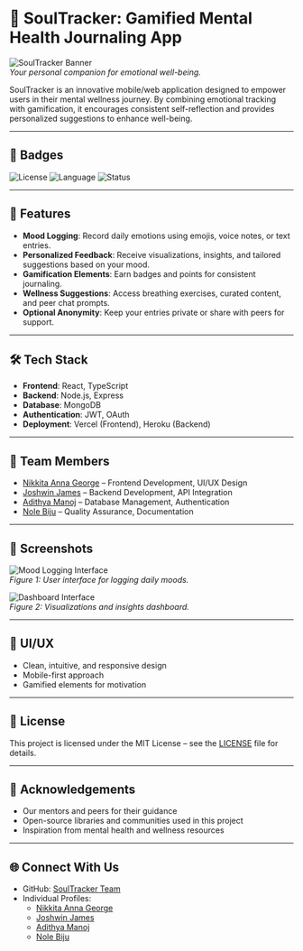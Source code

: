 # 🌟 SoulTracker: Gamified Mental Health Journaling App

![SoulTracker Banner](./assets/banner.png)  
*Your personal companion for emotional well-being.*

SoulTracker is an innovative mobile/web application designed to empower users in their mental wellness journey. By combining emotional tracking with gamification, it encourages consistent self-reflection and provides personalized suggestions to enhance well-being.

---

## 🔖 Badges

![License](https://img.shields.io/badge/License-MIT-green) 
![Language](https://img.shields.io/badge/Language-JavaScript-yellow) 
![Status](https://img.shields.io/badge/Status-Active-brightgreen)

---

## 🌟 Features

- **Mood Logging**: Record daily emotions using emojis, voice notes, or text entries.
- **Personalized Feedback**: Receive visualizations, insights, and tailored suggestions based on your mood.
- **Gamification Elements**: Earn badges and points for consistent journaling.
- **Wellness Suggestions**: Access breathing exercises, curated content, and peer chat prompts.
- **Optional Anonymity**: Keep your entries private or share with peers for support.

---

## 🛠️ Tech Stack

- **Frontend**: React, TypeScript
- **Backend**: Node.js, Express
- **Database**: MongoDB
- **Authentication**: JWT, OAuth
- **Deployment**: Vercel (Frontend), Heroku (Backend)

---

## 👥 Team Members

- [Nikkita Anna George](https://github.com/NikkitaAnnaGeroge) – Frontend Development, UI/UX Design
- [Joshwin James](https://github.com/Joshwin-James) – Backend Development, API Integration
- [Adithya Manoj](https://github.com/AdithyaManojSJCET) – Database Management, Authentication
- [Nole Biju](https://github.com/Noel-Biju) – Quality Assurance, Documentation

---

## 📸 Screenshots

![Mood Logging Interface](./assets/mood-logging.png)  
*Figure 1: User interface for logging daily moods.*

![Dashboard Interface](./assets/dashboard.png)  
*Figure 2: Visualizations and insights dashboard.*

---

## 🎨 UI/UX

- Clean, intuitive, and responsive design
- Mobile-first approach
- Gamified elements for motivation

---

## 📄 License

This project is licensed under the MIT License – see the [LICENSE](LICENSE) file for details.

---

## 📣 Acknowledgements

- Our mentors and peers for their guidance
- Open-source libraries and communities used in this project
- Inspiration from mental health and wellness resources

---

## 🌐 Connect With Us

- GitHub: [SoulTracker Team](https://github.com/NikkitaAnnaGeroge/SoulTracker_demo)
- Individual Profiles:  
  - [Nikkita Anna George](https://github.com/NikkitaAnnaGeroge)  
  - [Joshwin James](https://github.com/Joshwin-James)  
  - [Adithya Manoj](https://github.com/AdithyaManojSJCET)  
  - [Nole Biju](https://github.com/Noel-Biju)
